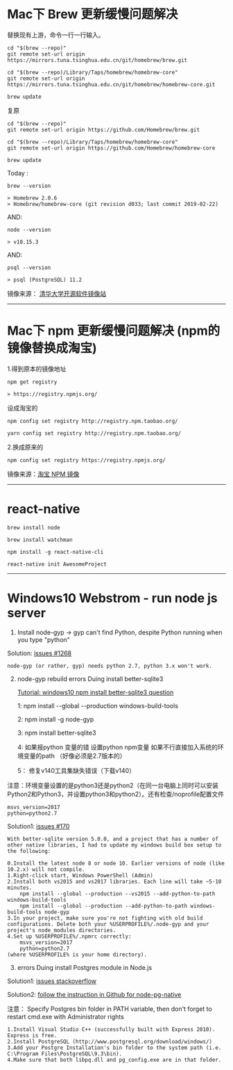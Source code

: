 # Mac下 Brew 更新缓慢问题解决

替换现有上游，命令一行一行输入。

    cd "$(brew --repo)"
    git remote set-url origin https://mirrors.tuna.tsinghua.edu.cn/git/homebrew/brew.git

    cd "$(brew --repo)/Library/Taps/homebrew/homebrew-core"
    git remote set-url origin https://mirrors.tuna.tsinghua.edu.cn/git/homebrew/homebrew-core.git

    brew update

复原

    cd "$(brew --repo)"
    git remote set-url origin https://github.com/Homebrew/brew.git

    cd "$(brew --repo)/Library/Taps/homebrew/homebrew-core"
    git remote set-url origin https://github.com/Homebrew/homebrew-core

    brew update

Today :

    brew --version

    > Homebrew 2.0.6
    > Homebrew/homebrew-core (git revision d033; last commit 2019-02-22)

AND: 

    node --version

    > v10.15.3

AND:

    psql --version

    > psql (PostgreSQL) 11.2

镜像来源： [清华大学开源软件镜像站](https://mirrors.tuna.tsinghua.edu.cn/help/homebrew/)





--------------------- 
# Mac下 npm 更新缓慢问题解决 (npm的镜像替换成淘宝)

1.得到原本的镜像地址

    npm get registry 

    > https://registry.npmjs.org/

设成淘宝的

    npm config set registry http://registry.npm.taobao.org/

    yarn config set registry http://registry.npm.taobao.org/

 

 

2.换成原来的

    npm config set registry https://registry.npmjs.org/

镜像来源：[淘宝 NPM 镜像](https://npm.taobao.org/)





--------------------- 
# react-native

    brew install node

    brew install watchman

    npm install -g react-native-cli

    react-native init AwesomeProject






--------------------- 
# Windows10 Webstrom - run node js server

1. Install node-gyp -> gyp can't find Python, despite Python running when you type "python"

Solution: [issues #1268](https://github.com/nodejs/node-gyp/issues/1268)

    node-gyp (or rather, gyp) needs python 2.7, python 3.x won't work.



2. node-gyp rebuild errors Duing install better-sqlite3

    [Tutorial: windows10 npm install better-sqlite3 question](https://www.jianshu.com/p/1bed6200a443)

    1: npm install --global --production windows-build-tools

    2: npm install -g node-gyp

    3: npm install better-sqlite3

    4: 如果报python 变量的错 设置python npm变量 如果不行直接加入系统的环境变量的path （好像必须是2.7版本的）

    5： 修复v140工具集缺失错误（下载v140）

注意：环境变量设置的是python3还是python2（在同一台电脑上同时可以安装Python2和Python3，并设置python3和python2）。还有检查/noprofile配置文件

    msvs_version=2017
    python=python2.7

Solution1: [issues #170](https://github.com/JoshuaWise/better-sqlite3/issues/170)

    With better-sqlite version 5.0.0, and a project that has a number of other native libraries, I had to update my windows build box setup to the following:

    0.Install the latest node 8 or node 10. Earlier versions of node (like 10.2.x) will not compile.
    1.Right-click start, Windows PowerShell (Admin)
    2.Install both vs2015 and vs2017 libraries. Each line will take ~5-10 minutes.
        npm install --global --production --vs2015 --add-python-to-path windows-build-tools
        npm install --global --production --add-python-to-path windows-build-tools node-gyp
    3.In your project, make sure you're not fighting with old build configurations. Delete both your %USERPROFILE%/.node-gyp and your project's node_modules directories.
    4.Set up %USERPROFILE%/.npmrc correctly:
        msvs_version=2017
        python=python2.7
    (where %USERPROFILE% is your home directory).





3. errors Duing install Postgres module in Node.js

Solution1: [issues stackoverflow](https://stackoverflow.com/questions/14576240/error-installing-postgres-module-in-node-js-and-2-other-node-js-questions)

Solution2: [follow the instruction in Github for  node-pg-native](https://github.com/brianc/node-pg-native)

注意： Specify Postgres bin folder in PATH variable, then don't forget to restart cmd.exe with Administrator rights

    1.Install Visual Studio C++ (successfully built with Express 2010). Express is free.
    2.Install PostgreSQL (http://www.postgresql.org/download/windows/)
    3.Add your Postgre Installation's bin folder to the system path (i.e. C:\Program Files\PostgreSQL\9.3\bin).
    4.Make sure that both libpq.dll and pg_config.exe are in that folder.